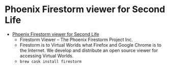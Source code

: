 # Phoenix Firestorm viewer for Second Life
- [Phoenix Firestorm viewer for Second Life](https://www.firestormviewer.org/)
  -  Firestorm Viewer – The Phoenix Firestorm Project Inc.
  - Firestorm is to Virtual Worlds what Firefox and Google Chrome is to the Internet. We develop and distribute an open source viewer for accessing Virtual Worlds.
  - `brew cask install firestorm`
